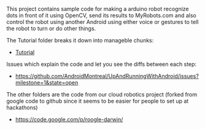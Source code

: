 This project contains sample code for making a arduino robot recognize dots in front of it using OpenCV, send its results to MyRobots.com and also control the robot using another Android using either voice or gestures to tell the robot to turn or do other things.

The Tutorial folder breaks it down into manageble chunks:
* [Tutorial](Tutorial)

Issues which explain the code and let you see the diffs between each step:
* https://github.com/AndroidMontreal/UpAndRunningWithAndroid/issues?milestone=1&state=open

The other folders are the code from our cloud robotics project (forked from google code to github since it seems to be easier for people to set up at hackathons)
* https://code.google.com/p/roogle-darwin/

